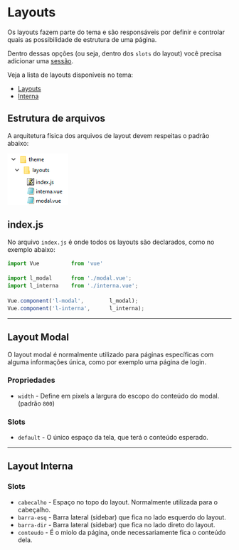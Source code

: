 # Layouts

Os layouts fazem parte do tema e são responsáveis por definir e controlar quais as possibilidade de estrutura de uma página.

Dentro dessas opções (ou seja, dentro dos `slots` do layout) você precisa adicionar uma [sessão](./sessoes).

Veja a lista de layouts disponíveis no tema:

  - [Layouts](#layout-modal)
  - [Interna](#layout-interna)

## Estrutura de arquivos

A arquitetura física dos arquivos de layout devem respeitas o padrão abaixo:


![See screenshot](./img/layouts-diretorio.png)
                               
## index.js

No arquivo `index.js` é onde todos os layouts são declarados, como no exemplo abaixo:

``` js
import Vue          from 'vue'

import l_modal      from './modal.vue';
import l_interna    from './interna.vue';

Vue.component('l-modal',        l_modal);
Vue.component('l-interna',      l_interna);
```

---

## Layout Modal

O layout modal é normalmente utilizado para páginas específicas com alguma informações única, como por exemplo uma página de login.

### Propriedades
 - `width` - Define em pixels a largura do escopo do conteúdo do modal. (padrão `800`)

 ### Slots
- `default` - O único espaço da tela, que terá o conteúdo esperado.

---

 ## Layout Interna



 ### Slots
  - `cabecalho` - Espaço no topo do layout. Normalmente utilizada para o cabeçalho.
- `barra-esq` - Barra lateral (sidebar) que fica no lado esquerdo do layout.
- `barra-dir` - Barra lateral (sidebar) que fica no lado direto do layout.
- `conteudo` - É o miolo da página, onde necessariamente fica o conteúdo dela.
